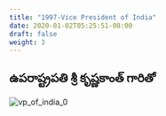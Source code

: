 ```yaml
---
title: "1997-Vice President of India"
date: 2020-01-02T05:25:51-08:00
draft: false
weight: 3
---
```


## ఉపరాష్ట్రపతి శ్రీ కృష్ణకాంత్ గారితో

![vp_of_india_0](/images/felicitations/vp_krishnakanth.png)